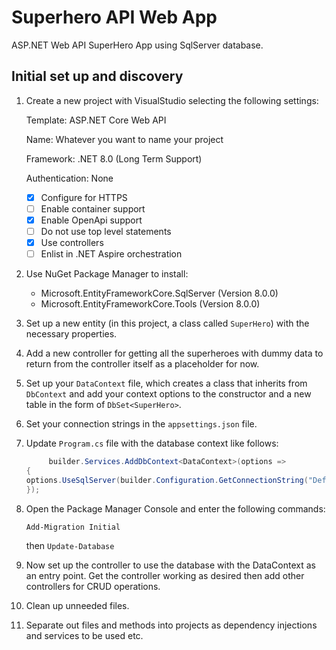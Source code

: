 # Superhero API Web App

ASP.NET Web API SuperHero App using SqlServer database.

## Initial set up and discovery

1. Create a new project with VisualStudio selecting the following settings:

   Template: ASP.NET Core Web API

   Name: Whatever you want to name your project

   Framework: .NET 8.0 (Long Term Support)

   Authentication: None

   - [x] Configure for HTTPS
   - [ ] Enable container support
   - [x] Enable OpenApi support
   - [ ] Do not use top level statements
   - [x] Use controllers
   - [ ] Enlist in .NET Aspire orchestration

2. Use NuGet Package Manager to install:

   - Microsoft.EntityFrameworkCore.SqlServer (Version 8.0.0)
   - Microsoft.EntityFrameworkCore.Tools (Version 8.0.0)

3. Set up a new entity (in this project, a class called `SuperHero`) with the necessary properties.
4. Add a new controller for getting all the superheroes with dummy data to return from the controller itself as a placeholder for now.
5. Set up your `DataContext` file, which creates a class that inherits from `DbContext` and add your context options to the constructor and a new table in the form of `DbSet<SuperHero>`.
6. Set your connection strings in the `appsettings.json` file.
7. Update `Program.cs` file with the database context like follows:

   ```csharp
        builder.Services.AddDbContext<DataContext>(options =>
   {
   options.UseSqlServer(builder.Configuration.GetConnectionString("DefaultConnection"));
   });
   ```

8. Open the Package Manager Console and enter the following commands:

   `Add-Migration Initial`

   then `Update-Database`

9. Now set up the controller to use the database with the DataContext as an entry point. Get the controller working as desired then add other controllers for CRUD operations.
10. Clean up unneeded files.
11. Separate out files and methods into projects as dependency injections and services to be used etc.
